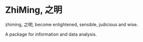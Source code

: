 # ZhiMing, 之明

zhiming, 之明, become enlightened, sensible, judicious and wise.

A package for information and data analysis.


</br>

</br>

